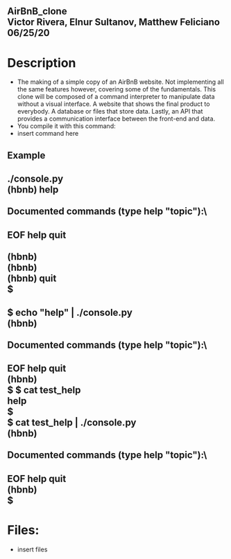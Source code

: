 **AirBnB_clone**\
Victor Rivera, Elnur Sultanov, Matthew Feliciano\
06/25/20
---

# Description
- The making of a simple copy of an AirBnB website. Not implementing all the same features however, covering some of the fundamentals. This clone will be composed of a command interpreter to manipulate data without a visual interface. A website that shows the final product to everybody. A database or files that store data. Lastly, an API that provides a communication interface between the front-end and data.
- You compile it with this command: 
- insert command here
## Example
./console.py\
(hbnb) help\
\
Documented commands (type help "topic"):\
---
EOF  help  quit\
\
(hbnb)\
(hbnb)\
(hbnb) quit\
$
---
$ echo "help" | ./console.py\
(hbnb)\
\
Documented commands (type help "topic"):\
---
EOF  help  quit\
(hbnb)\
$
$ cat test_help\
help\
$\
$ cat test_help | ./console.py\
(hbnb)\
\
Documented commands (type help "topic"):\
---
EOF  help  quit\
(hbnb)\
$
---
# Files:
- insert files
